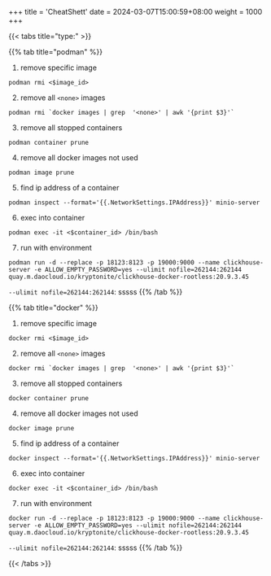 +++
title = 'CheatShett'
date = 2024-03-07T15:00:59+08:00
weight = 1000
+++

{{< tabs title="type:" >}}

{{% tab title="podman" %}}
1. remove specific image
```shell
podman rmi <$image_id>
```

2. remove all `<none>` images
```shell
podman rmi `docker images | grep  '<none>' | awk '{print $3}'`
```

3. remove all stopped containers
```shell
podman container prune
```

4. remove all docker images not used
```shell
podman image prune
```

5. find ip address of a container
```shell
podman inspect --format='{{.NetworkSettings.IPAddress}}' minio-server
```

6. exec into container
```shell
podman exec -it <$container_id> /bin/bash
```

7. run with environment
```shell
podman run -d --replace -p 18123:8123 -p 19000:9000 --name clickhouse-server -e ALLOW_EMPTY_PASSWORD=yes --ulimit nofile=262144:262144 quay.m.daocloud.io/kryptonite/clickhouse-docker-rootless:20.9.3.45 
```
`--ulimit nofile=262144:262144`: sssss
{{% /tab %}}

{{% tab title="docker" %}}
1. remove specific image
```shell
docker rmi <$image_id>
```

2. remove all `<none>` images
```shell
docker rmi `docker images | grep  '<none>' | awk '{print $3}'`
```

3. remove all stopped containers
```shell
docker container prune
```

4. remove all docker images not used
```shell
docker image prune
```

5. find ip address of a container
```shell
docker inspect --format='{{.NetworkSettings.IPAddress}}' minio-server
```

6. exec into container
```shell
docker exec -it <$container_id> /bin/bash
```

7. run with environment
```shell
docker run -d --replace -p 18123:8123 -p 19000:9000 --name clickhouse-server -e ALLOW_EMPTY_PASSWORD=yes --ulimit nofile=262144:262144 quay.m.daocloud.io/kryptonite/clickhouse-docker-rootless:20.9.3.45 
```
`--ulimit nofile=262144:262144`: sssss
{{% /tab %}}

{{< /tabs >}}


